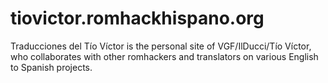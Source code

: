 

# tiovictor.romhackhispano.org
Traducciones del Tío Víctor is the personal site of VGF/IlDucci/Tío Víctor, who collaborates with other romhackers and translators on various English to Spanish projects. 
